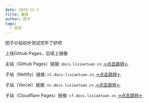 ```yaml
---
date: 2024-11-3
title: 喜报
author: 团子
tags:
  - 其他
---
```


团子の站初步测试完毕了好吧

上线Github Pages，后续上镜像

主站（Github Pages）链接: `docs.lixiaotuan.cn` [→点击跳转←](https://docs.lixiaotuan.cn)

子站（Netlify）链接: `nl.docs.lixiaotuan.cn` [→点击跳转←](https://nl.docs.lixiaotuan.cn)

子站（Vercel）链接: `vc.docs.lixiaotuan.cn` [→点击跳转←](https://vc.docs.lixiaotuan.cn)

子站（Cloudflare Pages）链接: `cf.docs.lixiaotuan.cn` [→点击跳转←](https://cf.docs.lixiaotuan.cn)